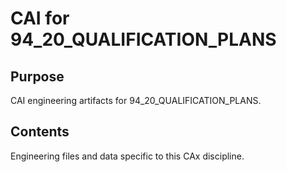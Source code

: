 # CAI for 94_20_QUALIFICATION_PLANS

## Purpose
CAI engineering artifacts for 94_20_QUALIFICATION_PLANS.

## Contents
Engineering files and data specific to this CAx discipline.

